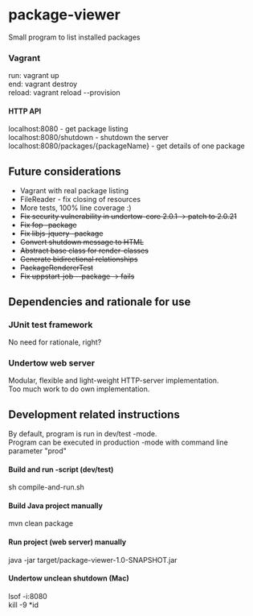 # package-viewer
Small program to list installed packages

### Vagrant
run: vagrant up  
end: vagrant destroy  
reload: vagrant reload --provision

#### HTTP API
localhost:8080 - get package listing  
localhost:8080/shutdown - shutdown the server  
localhost:8080/packages/{packageName} - get details of one package

## Future considerations
* Vagrant with real package listing
* FileReader - fix closing of resources
* More tests, 100% line coverage :)
* ~~Fix security vulnerability in undertow-core 2.0.1 -> patch to 2.0.21~~ 
* ~~Fix fop -package~~
* ~~Fix libjs-jquery -package~~
* ~~Convert shutdown message to HTML~~
* ~~Abstract base class for render-classes~~
* ~~Generate bidirectional relationships~~
* ~~PackageRendererTest~~
* ~~Fix uppstart-job --package -> fails~~

## Dependencies and rationale for use

### JUnit test framework
No need for rationale, right?

### Undertow web server
Modular, flexible and light-weight HTTP-server implementation.  
Too much work to do own implementation.

## Development related instructions
By default, program is run in dev/test -mode.  
Program can be executed in production -mode with command line parameter "prod"

#### Build and run -script (dev/test)
sh compile-and-run.sh

#### Build Java project manually
mvn clean package

#### Run project (web server) manually
java -jar target/package-viewer-1.0-SNAPSHOT.jar

#### Undertow unclean shutdown (Mac)
lsof -i:8080  
kill -9 *id


